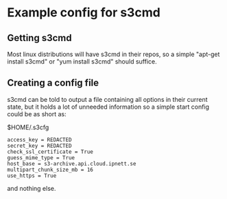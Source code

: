 # Example config for s3cmd

## Getting s3cmd

Most linux distributions will have s3cmd in their repos, so a simple "apt-get install s3cmd" or "yum install s3cmd" should suffice.

## Creating a config file

s3cmd can be told to output a file containing all options in their current state, but it holds a lot of unneeded information so a simple start config could be as short as:

$HOME/.s3cfg

```[default]
access_key = REDACTED
secret_key = REDACTED
check_ssl_certificate = True
guess_mime_type = True
host_base = s3-archive.api.cloud.ipnett.se
multipart_chunk_size_mb = 16
use_https = True
```

and nothing else.
